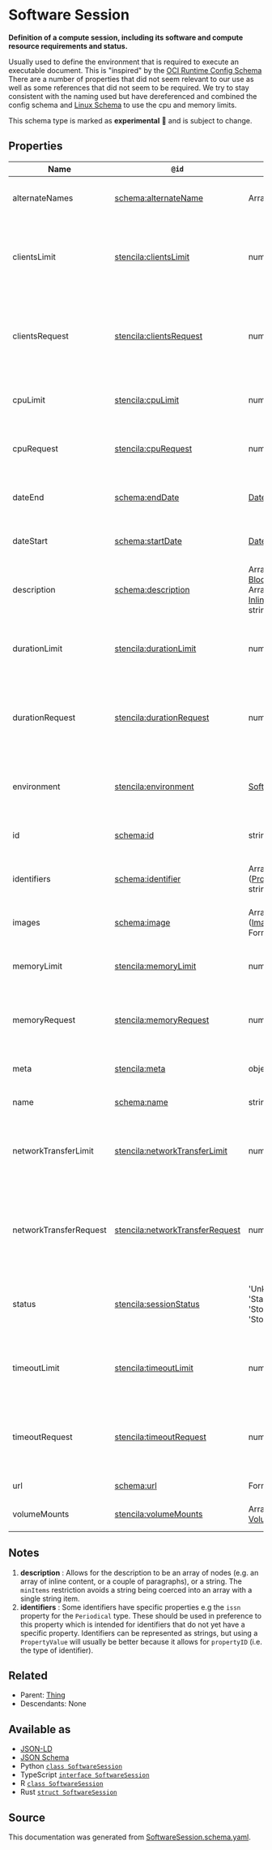 # Software Session

**Definition of a compute session, including its software and compute resource requirements and status.**

Usually used to define the environment that is required to execute an executable document. This is "inspired" by the [OCI Runtime Config Schema](https://github.com/opencontainers/runtime-spec/blob/master/schema/config-schema.json) There are a number of properties that did not seem relevant to our use as well as some references that did not seem to be required. We try to stay consistent with the naming used but have dereferenced and combined the config schema and [Linux Schema](https://github.com/opencontainers/runtime-spec/blob/master/schema/defs-linux.json) to use the cpu and memory limits.

This schema type is marked as **experimental** 🧪 and is subject to change.

## Properties

| Name                   | `@id`                                                                                     | Type                                                                                                 | Description                                                               | Inherited from                        |
| ---------------------- | ----------------------------------------------------------------------------------------- | ---------------------------------------------------------------------------------------------------- | ------------------------------------------------------------------------- | ------------------------------------- |
| alternateNames         | [schema:alternateName](https://schema.org/alternateName)                                  | Array of string                                                                                      | Alternate names (aliases) for the item.                                   | [Thing](Thing.md)                     |
| clientsLimit           | [stencila:clientsLimit](https://schema.stenci.la/clientsLimit.jsonld)                     | number                                                                                               | The maximum number of concurrent clients the session is limited to.       | [SoftwareSession](SoftwareSession.md) |
| clientsRequest         | [stencila:clientsRequest](https://schema.stenci.la/clientsRequest.jsonld)                 | number                                                                                               | The maximum number of concurrent clients requested for the session.       | [SoftwareSession](SoftwareSession.md) |
| cpuLimit               | [stencila:cpuLimit](https://schema.stenci.la/cpuLimit.jsonld)                             | number                                                                                               | The amount of CPU the session is limited to.                              | [SoftwareSession](SoftwareSession.md) |
| cpuRequest             | [stencila:cpuRequest](https://schema.stenci.la/cpuRequest.jsonld)                         | number                                                                                               | The amount of CPU requested for the session.                              | [SoftwareSession](SoftwareSession.md) |
| dateEnd                | [schema:endDate](https://schema.org/endDate)                                              | [Date](Date.md)                                                                                      | The date-time that the session ended.                                     | [SoftwareSession](SoftwareSession.md) |
| dateStart              | [schema:startDate](https://schema.org/startDate)                                          | [Date](Date.md)                                                                                      | The date-time that the session began.                                     | [SoftwareSession](SoftwareSession.md) |
| description            | [schema:description](https://schema.org/description)                                      | Array of [BlockContent](BlockContent.md) _or_ Array of [InlineContent](InlineContent.md) _or_ string | A description of the item. See note [1](#notes).                          | [Thing](Thing.md)                     |
| durationLimit          | [stencila:durationLimit](https://schema.stenci.la/durationLimit.jsonld)                   | number                                                                                               | The maximum duration (seconds) the session is limited to.                 | [SoftwareSession](SoftwareSession.md) |
| durationRequest        | [stencila:durationRequest](https://schema.stenci.la/durationRequest.jsonld)               | number                                                                                               | The maximum duration (seconds) requested for the session.                 | [SoftwareSession](SoftwareSession.md) |
| environment            | [stencila:environment](https://schema.stenci.la/environment.jsonld)                       | [SoftwareEnvironment](SoftwareEnvironment.md)                                                        | The software environment to execute this session in.                      | [SoftwareSession](SoftwareSession.md) |
| id                     | [schema:id](https://schema.org/id)                                                        | string                                                                                               | The identifier for this item.                                             | [Entity](Entity.md)                   |
| identifiers            | [schema:identifier](https://schema.org/identifier)                                        | Array of ([PropertyValue](PropertyValue.md) _or_ string)                                             | Any kind of identifier for any kind of Thing. See note [2](#notes).       | [Thing](Thing.md)                     |
| images                 | [schema:image](https://schema.org/image)                                                  | Array of ([ImageObject](ImageObject.md) _or_ Format 'uri')                                           | Images of the item.                                                       | [Thing](Thing.md)                     |
| memoryLimit            | [stencila:memoryLimit](https://schema.stenci.la/memoryLimit.jsonld)                       | number                                                                                               | The amount of memory that the session is limited to.                      | [SoftwareSession](SoftwareSession.md) |
| memoryRequest          | [stencila:memoryRequest](https://schema.stenci.la/memoryRequest.jsonld)                   | number                                                                                               | The amount of memory requested for the session.                           | [SoftwareSession](SoftwareSession.md) |
| meta                   | [stencila:meta](https://schema.stenci.la/meta.jsonld)                                     | object                                                                                               | Metadata associated with this item.                                       | [Entity](Entity.md)                   |
| name                   | [schema:name](https://schema.org/name)                                                    | string                                                                                               | The name of the item.                                                     | [Thing](Thing.md)                     |
| networkTransferLimit   | [stencila:networkTransferLimit](https://schema.stenci.la/networkTransferLimit.jsonld)     | number                                                                                               | The amount of network data transfer (GiB) that the session is limited to. | [SoftwareSession](SoftwareSession.md) |
| networkTransferRequest | [stencila:networkTransferRequest](https://schema.stenci.la/networkTransferRequest.jsonld) | number                                                                                               | The amount of network data transfer (GiB) requested for the session.      | [SoftwareSession](SoftwareSession.md) |
| status                 | [stencila:sessionStatus](https://schema.stenci.la/sessionStatus.jsonld)                   | 'Unknown', 'Starting', 'Started', 'Stopping', 'Stopped', 'Failed'                                    | The status of the session (starting, stopped, etc).                       | [SoftwareSession](SoftwareSession.md) |
| timeoutLimit           | [stencila:timeoutLimit](https://schema.stenci.la/timeoutLimit.jsonld)                     | number                                                                                               | The inactivity timeout (seconds) the session is limited to.               | [SoftwareSession](SoftwareSession.md) |
| timeoutRequest         | [stencila:timeoutRequest](https://schema.stenci.la/timeoutRequest.jsonld)                 | number                                                                                               | The inactivity timeout (seconds) requested for the session.               | [SoftwareSession](SoftwareSession.md) |
| url                    | [schema:url](https://schema.org/url)                                                      | Format 'uri'                                                                                         | The URL of the item.                                                      | [Thing](Thing.md)                     |
| volumeMounts           | [stencila:volumeMounts](https://schema.stenci.la/volumeMounts.jsonld)                     | Array of [VolumeMount](VolumeMount.md)                                                               | Volumes to mount in the session.                                          | [SoftwareSession](SoftwareSession.md) |

## Notes

1. **description** : Allows for the description to be an array of nodes (e.g. an array of inline content, or a couple of paragraphs), or a string. The `minItems` restriction avoids a string being coerced into an array with a single string item.
2. **identifiers** : Some identifiers have specific properties e.g the `issn` property for the `Periodical` type. These should be used in preference to this property which is intended for identifiers that do not yet have a specific property. Identifiers can be represented as strings, but using a `PropertyValue` will usually be better because it allows for `propertyID` (i.e. the type of identifier).

## Related

- Parent: [Thing](Thing.md)
- Descendants: None

## Available as

- [JSON-LD](https://schema.stenci.la/SoftwareSession.jsonld)
- [JSON Schema](https://schema.stenci.la/v1/SoftwareSession.schema.json)
- Python [`class SoftwareSession`](https://stencila.github.io/schema/python/docs/types.html#schema.types.SoftwareSession)
- TypeScript [`interface SoftwareSession`](https://stencila.github.io/schema/ts/docs/interfaces/softwaresession.html)
- R [`class SoftwareSession`](https://cran.r-project.org/web/packages/stencilaschema/stencilaschema.pdf)
- Rust [`struct SoftwareSession`](https://docs.rs/stencila-schema/latest/stencila_schema/struct.SoftwareSession.html)

## Source

This documentation was generated from [SoftwareSession.schema.yaml](https://github.com/stencila/stencila/blob/master/schema/SoftwareSession.schema.yaml).
